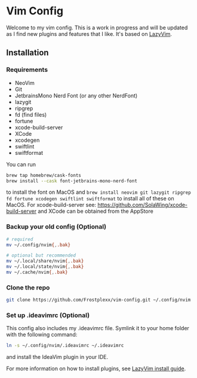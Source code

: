 # Vim Config

Welcome to my vim config. This is a work in progress and will be updated as I find new plugins and features that I like.
It's based on [LazyVim](https://www.lazyvim.org/).

## Installation

### Requirements

- NeoVim
- Git
- JetbrainsMono Nerd Font (or any other NerdFont)
- lazygit
- ripgrep
- fd (find files)
- fortune
- xcode-build-server
- XCode
- xcodegen
- swiftlint
- swiftformat

You can run

```bash
brew tap homebrew/cask-fonts
brew install --cask font-jetbrains-mono-nerd-font
```

to install the font on MacOS and `brew install neovim git lazygit ripgrep fd fortune xcodegen swiftlint swiftformat` to install all of these on MacOS.
For xcode-build-server see: https://github.com/SolaWing/xcode-build-server and XCode can be obtained from the AppStore

### Backup your old config (Optional)

```bash
# required
mv ~/.config/nvim{,.bak}

# optional but recommended
mv ~/.local/share/nvim{,.bak}
mv ~/.local/state/nvim{,.bak}
mv ~/.cache/nvim{,.bak}
```

### Clone the repo

```bash
git clone https://github.com/Frostplexx/vim-config.git ~/.config/nvim
```

### Set up .ideavimrc (Optional)

This config also includes my .ideavimrc file. Symlink it to your home folder with the following command:

```bash
ln -s ~/.config/nvim/.ideavimrc ~/.ideavimrc
```

and install the IdeaVim plugin in your IDE.

For more information on how to install plugins, see [LazyVim install guide](https://www.lazyvim.org/installation).
